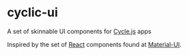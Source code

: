 # cyclic-ui
A set of skinnable UI components for [Cycle.js](https://cycle.js.org) apps

Inspired by the set of [React](https://facebook.github.io/react/) components found at [Material-UI](https://github.com/callemall/material-ui).
